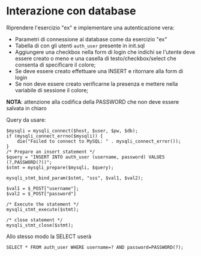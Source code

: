 # Interazione con database

Riprendere l'esercizio "ex" e implementare una autenticazione vera:

* Parametri di connessione al database come da esercizio "ex"
* Tabella di con gli utenti `auth_user` presente in init.sql
* Aggiungere una checkbox nella form di login che indichi se l'utente deve essere creato o meno e una  casella di testo/checkbox/select che consenta di specificare il colore;
* Se deve essere creato effettuare una INSERT e ritornare alla form di login
* Se non deve essere creato verificarne la presenza e mettere nella variabile di sessione il colore;

**NOTA**: attenzione alla codifica della PASSWORD che non deve essere salvata in chiaro

Query da usare:

```
$mysqli = mysqli_connect($host, $user, $pw, $db);
if (mysqli_connect_errno($mysqli)) {
    die("Failed to connect to MySQL: " . mysqli_connect_error());
}
/* Prepare an insert statement */
$query = "INSERT INTO auth_user (username, password) VALUES (?,PASSWORD(?))";
$stmt = mysqli_prepare($mysqli, $query);

mysqli_stmt_bind_param($stmt, "sss", $val1, $val2);

$val1 = $_POST["username"];
$val2 = $_POST["password"]

/* Execute the statement */
mysqli_stmt_execute($stmt);

/* close statement */
mysqli_stmt_close($stmt);
```

Allo stesso modo la SELECT userà

```
SELECT * FROM auth_user WHERE username=? AND password=PASSWORD(?);
```

